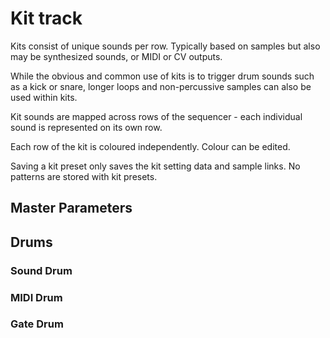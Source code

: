 # Kit track

Kits consist of unique sounds per row. Typically based on samples but also may be synthesized sounds, or MIDI or CV outputs.

While the obvious and common use of kits is to trigger drum sounds such as a kick or snare, longer loops and non-percussive samples can also be used within kits.

Kit sounds are mapped across rows of the sequencer - each individual sound is represented on its own row.

Each row of the kit is coloured independently. Colour can be edited.

Saving a kit preset only saves the kit setting data and sample links. No patterns are stored with kit presets.

## Master Parameters

## Drums

### Sound Drum

### MIDI Drum

### Gate Drum